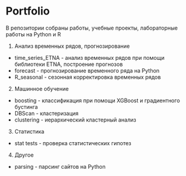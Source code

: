 # Portfolio
В репозитории собраны работы, учебные проекты, лабораторные работы на Python и R

1. Анализ временных рядов, прогнозирование
- time_series_ETNA - анализ временных рядов при помощи библиотеки ETNA, построение прогнозов
- forecast - прогнозирование временного ряда на Python
- R_seasonal - сезонная корректировка временных рядов

2. Машинное обучение
- boosting - классификация при помощи XGBoost и градиентного бустинга
- DBScan - кластеризация 
- clustering - иерархический кластерный анализ

3. Статистика
- stat tests - проверка статистических гипотез

4. Другое
- parsing - парсинг сайтов на Python
